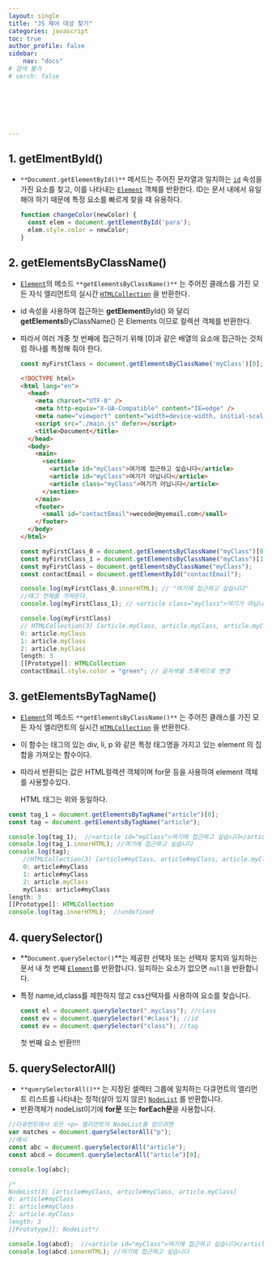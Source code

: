 ```yaml
---
layout: single
title: "JS 제어 대상 찾기"
categories: javascript
toc: true
author_profile: false
sidebar:
    nav: "docs"
# 검색 불가
# serch: false 







---
```




## 1. getElmentById()

- `**Document.getElementById()**` 메서드는 주어진 문자열과 일치하는 [`id`](https://developer.mozilla.org/ko/docs/Web/API/Element/id) 속성을 가진 요소를 찾고, 이를 나타내는 [`Element`](https://developer.mozilla.org/ko/docs/Web/API/Element) 객체를 반환한다. ID는 문서 내에서 유일해야 하기 때문에 특정 요소를 빠르게 찾을 때 유용하다.

  ```javascript
  function changeColor(newColor) {
    const elem = document.getElementById('para');
    elem.style.color = newColor;
  }
  ```

## 2. getElementsByClassName()

- [`Element`](https://developer.mozilla.org/ko/docs/Web/API/Element)의 메소드 `**getElementsByClassName()**` 는 주어진 클래스를 가진 모든 자식 엘리먼트의 실시간 [`HTMLCollection`](https://developer.mozilla.org/ko/docs/Web/API/HTMLCollection) 을 반환한다.

- id 속성을 사용하여 접근하는 **getElement**ById() 와 달리 **getElements**ByClassName() 은 Elements 이므로 컬렉션 객체를 반환한다.

- 따라서 여러 개중 첫 번째에 접근하기 위해 [0]과 같은 배열의 요소애 접근하는 것처럼 하나를 특정해 줘야 한다.

  ```javascript
  const myFirstClass = document.getElementsByClassName('myClass')[0];
  ```

  ```html
  <!DOCTYPE html>
  <html lang="en">
    <head>
      <meta charset="UTF-8" />
      <meta http-equiv="X-UA-Compatible" content="IE=edge" />
      <meta name="viewport" content="width=device-width, initial-scale=1.0" />
      <script src="./main.js" defer></script>
      <title>Document</title>
    </head>
    <body>
      <main>
        <section>
          <article id="myClass">여기에 접근하고 싶습니다</article>
          <article id="myClass">여기가 아닙니다</article>
          <article class="myClass">여기가 아닙니다</article>
        </section>
      </main>
      <footer>
        <small id="contactEmail">wecode@myemail.com</small>
      </footer>
    </body>
  </html>
  
  ```

  ```javascript
  const myFirstClass_0 = document.getElementsByClassName("myClass")[0];
  const myFirstClass_1 = document.getElementsByClassName("myClass")[1];
  const myFirstClass = document.getElementsByClassName("myClass");
  const contactEmail = document.getElementById("contactEmail");
  
  console.log(myFirstClass_0.innerHTML); // "여기에 접근하고 싶습니다"
  //태그 전체를 가져온다.
  console.log(myFirstClass_1); // <article class="myClass">여기가 아닙니다</article>
  
  console.log(myFirstClass)
  // HTMLCollection(3) [article.myClass, article.myClass, article.myClass]
  0: article.myClass
  1: article.myClass
  2: article.myClass
  length: 3
  [[Prototype]]: HTMLCollection
  contactEmail.style.color = "green"; // 글자색을 초록색으로 변경
  
  ```

## 3. getElementsByTagName()

- [`Element`](https://developer.mozilla.org/ko/docs/Web/API/Element)의 메소드 `**getElementsByClassName()**` 는 주어진 클래스를 가진 모든 자식 엘리먼트의 실시간 [`HTMLCollection`](https://developer.mozilla.org/ko/docs/Web/API/HTMLCollection) 을 반환한다.

- 이 함수는 태그의 있는 div, li, p 와 같은 특정 태그명을 가지고 있는 element 의 집합을 가져오는 함수이다.

- 따라서 반환되는 값은 HTML컬렉션 객체이며 for문 등을 사용하여 element 객체를 사용할수있다.

  

  HTML 태그는 위와 동일하다.

```JAVASCRIPT
const tag_1 = document.getElementsByTagName("article")[0];
const tag = document.getElementsByTagName("article");

console.log(tag_1);  //<article id="myClass">여기에 접근하고 싶습니다</article>
console.log(tag_1.innerHTML); //여기에 접근하고 싶습니다
console.log(tag);  
    //HTMLCollection(3) [article#myClass, article#myClass, article.myClass, myClass: article#myClass]
    0: article#myClass
    1: article#myClass
    2: article.myClass
    myClass: article#myClass
length: 3
[[Prototype]]: HTMLCollection
console.log(tag.innerHTML);  //undefined

```



## 4. querySelector()

- **`Document.querySelector()`**는 제공한 선택자 또는 선택자 뭉치와 일치하는 문서 내 첫 번째 [`Element`](https://developer.mozilla.org/ko/docs/Web/API/Element)를 반환합니다. 일치하는 요소가 없으면 `null`을 반환합니다.

- 특정 name,id,class를 제한하지 않고 css선택자를 사용하여 요소를 찾습니다.

  ```JAVASCRIPT
  const el = document.querySelector(".myclass"); //class
  const ev = document.querySelector("#class"); //id
  const ev = document.querySelector("class"); //tag
  ```

  첫 번째 요소 반환!!!!

## 5. querySelectorAll()

- `**querySelectorAll()**` 는 지정된 셀렉터 그룹에 일치하는 다큐먼트의 엘리먼트 리스트를 나타내는 정적(살아 있지 않은) [`NodeList`](https://developer.mozilla.org/ko/docs/Web/API/NodeList) 를 반환합니다. 
- 반환객체가 nodeList이기에 **for문** 또는 **forEach문**을 사용합니다.

```JAVASCRIPT
//다큐먼트에서 모든 <p> 엘리먼트의 NodeList를 얻으려면
var matches = document.querySelectorAll("p");
//예시
const abc = document.querySelectorAll("article");
const abcd = document.querySelectorAll("article")[0];

console.log(abc);

/*
NodeList(3) [article#myClass, article#myClass, article.myClass]
0: article#myClass
1: article#myClass
2: article.myClass
length: 3
[[Prototype]]: NodeList*/

console.log(abcd);  //<article id="myClass">여기에 접근하고 싶습니다</article>
console.log(abcd.innerHTML); //여기에 접근하고 싶습니다
```

